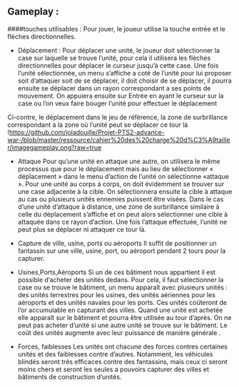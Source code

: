 ## Gameplay :####touches utilisables :Pour jouer, le joueur utilise la touche entrée et le flèches directionnelles. - Déplacement :Pour déplacer une unité, le joueur doit sélectionner la case sur laquelle se trouve l’unité, pour cela il utilisera les flèches directionnelles pour déplacer le curseur jusqu’à cette case. Une fois l’unité sélectionnée, un menu s’affiche a  coté de l’unité pour lui proposer soit d’attaquer soit de se déplacer, il doit choisir de se déplacer, il pourra ensuite se déplacer dans un rayon correspondant a ses points de mouvement. On appuiera ensuite sur Entrée en ayant le curseur sur la case ou l’on veux faire bouger l’unité pour effectuer le déplacementCi-contre, le déplacement dans le jeu de référence, la zone de surbrillance correspondant à la zone où l’unité peut se déplacer ce tour là!https://github.com/joladouille/Projet-PTS2-advance-war-/blob/master/ressource/cahier%20des%20charge%20d%C3%A9tailler/imagegameplay.png?raw=true - AttaquePour qu’une unité en attaque une autre, on utilisera le même processus que pour le déplacement mais au lieu de sélectionner « déplacement » dans le menu d’action de l’unité on sélectionne «attaque ». Pour une unité au corps à corps, on doit évidemment se trouver sur une case adjacente à la cible. On sélectionnera ensuite la cible à attaque au cas ou plusieurs unités ennemies puissent être visées. Dans le cas d’une unité d’attaque à distance, une zone de surbrillance similaire à celle du déplacement s’affiche et on peut alors sélectionner une cible à attaquée dans ce rayon d’action.Une fois l’attaque effectuée, l’unité ne peut plus se déplacer ni attaquer ce tour là. - Capture de ville, usine, ports ou aéroportsIl suffit de positionner un fantassin sur une ville, usine, port, ou aéroport pendant 2 tours pour la capturer. - Usines,Ports,AéroportsSi un de ces bâtiment nous appartient il est possible d’acheter des unités dedans. Pour cela, il faut sélectionner la case ou se trouve le bâtiment, un menu apparaît avec plusieurs unités : des unités terrestres pour les usines, des unités aériennes pour les aéroports et des unités navales pour les ports.Ces unités coûteront de l’or accumulable en capturant des villes. Quand une unité est achetée elle apparaît sur le bâtiment et pourra être utilisée au tour d’après. On ne peut pas acheter d’unité si une autre unité se trouve sur le bâtiment. Le coût des unités augmente avec leur puissance de manière générale . - Forces, faiblessesLes unités ont chacune des forces contres certaines unités et des faiblesses contre d’autres. Notamment, les véhicules blindés seront très efficaces contre des fantassins, mais ceux ci seront moins chers et seront les seules a pouvoirs capturer des villes et bâtiments de construction d’unités.